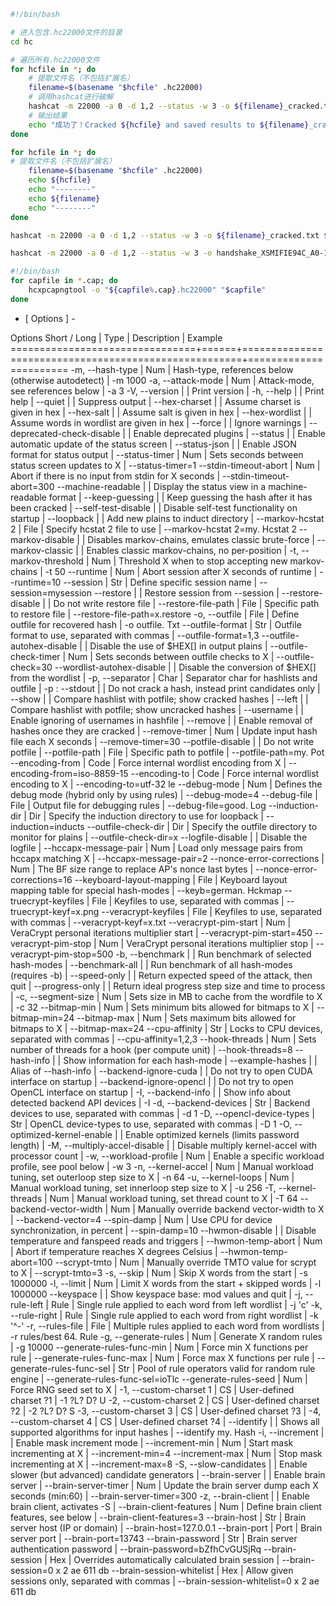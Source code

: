 ```bash
#!/bin/bash

# 进入包含.hc22000文件的目录
cd hc

# 遍历所有.hc22000文件
for hcfile in *; do
    # 提取文件名（不包括扩展名）
    filename=$(basename "$hcfile" .hc22000)
    # 调用hashcat进行破解
    hashcat -m 22000 -a 0 -d 1,2 --status -w 3 -o ${filename}_cracked.txt ${hcfile} /home/tom/fssd/1.txt
    # 输出结果
    echo "成功了！Cracked ${hcfile} and saved results to ${filename}_cracked.txt"
done
```

```bash
for hcfile in *; do
# 提取文件名（不包括扩展名）
	filename=$(basename "$hcfile" .hc22000)
	echo ${hcfile}
	echo "--------"
	echo ${filename}
	echo "--------"
done

hashcat -m 22000 -a 0 -d 1,2 --status -w 3 -o ${filename}_cracked.txt ${hcfile} WPAWeakPasswordDictionary.txt

hashcat -m 22000 -a 0 -d 1,2 --status -w 3 -o handshake_XSMIFIE94C_A0-15-07-C1-E9-4C_2024-09-29T15-58-08_cracked.txt handshake_XSMIFIE94C_A0-15-07-C1-E9-4C_2024-09-29T15-58-08.hc22000 WPAWeakPasswordDictionary.txt
```

```bash
#!/bin/bash
for capfile in *.cap; do 
	hcxpcapngtool -o "${capfile%.cap}.hc22000" "$capfile" 
done
```
- [ Options ] -

 Options Short / Long           | Type | Description                                          | Example
================================+======+======================================================+=======================
 -m, --hash-type                | Num  | Hash-type, references below (otherwise autodetect)   | -m 1000
 -a, --attack-mode              | Num  | Attack-mode, see references below                    | -a 3
 -V, --version                  |      | Print version                                        |
 -h, --help                     |      | Print help                                           |
     --quiet                    |      | Suppress output                                      |
     --hex-charset              |      | Assume charset is given in hex                       |
     --hex-salt                 |      | Assume salt is given in hex                          |
     --hex-wordlist             |      | Assume words in wordlist are given in hex            |
     --force                    |      | Ignore warnings                                      |
     --deprecated-check-disable |      | Enable deprecated plugins                            |
     --status                   |      | Enable automatic update of the status screen         |
     --status-json              |      | Enable JSON format for status output                 |
     --status-timer             | Num  | Sets seconds between status screen updates to X      | --status-timer=1
     --stdin-timeout-abort      | Num  | Abort if there is no input from stdin for X seconds  | --stdin-timeout-abort=300
     --machine-readable         |      | Display the status view in a machine-readable format |
     --keep-guessing            |      | Keep guessing the hash after it has been cracked     |
     --self-test-disable        |      | Disable self-test functionality on startup           |
     --loopback                 |      | Add new plains to induct directory                   |
     --markov-hcstat 2           | File | Specify hcstat 2 file to use                          | --markov-hcstat 2=my. Hcstat 2
     --markov-disable           |      | Disables markov-chains, emulates classic brute-force |
     --markov-classic           |      | Enables classic markov-chains, no per-position       |
 -t, --markov-threshold         | Num  | Threshold X when to stop accepting new markov-chains | -t 50
     --runtime                  | Num  | Abort session after X seconds of runtime             | --runtime=10
     --session                  | Str  | Define specific session name                         | --session=mysession
     --restore                  |      | Restore session from --session                       |
     --restore-disable          |      | Do not write restore file                            |
     --restore-file-path        | File | Specific path to restore file                        | --restore-file-path=x.restore
 -o, --outfile                  | File | Define outfile for recovered hash                    | -o outfile. Txt
     --outfile-format           | Str  | Outfile format to use, separated with commas         | --outfile-format=1,3
     --outfile-autohex-disable  |      | Disable the use of $HEX[] in output plains           |
     --outfile-check-timer      | Num  | Sets seconds between outfile checks to X             | --outfile-check=30
     --wordlist-autohex-disable |      | Disable the conversion of $HEX[] from the wordlist   |
 -p, --separator                | Char | Separator char for hashlists and outfile             | -p :
     --stdout                   |      | Do not crack a hash, instead print candidates only   |
     --show                     |      | Compare hashlist with potfile; show cracked hashes   |
     --left                     |      | Compare hashlist with potfile; show uncracked hashes |
     --username                 |      | Enable ignoring of usernames in hashfile             |
     --remove                   |      | Enable removal of hashes once they are cracked       |
     --remove-timer             | Num  | Update input hash file each X seconds                | --remove-timer=30
     --potfile-disable          |      | Do not write potfile                                 |
     --potfile-path             | File | Specific path to potfile                             | --potfile-path=my. Pot
     --encoding-from            | Code | Force internal wordlist encoding from X              | --encoding-from=iso-8859-15
     --encoding-to              | Code | Force internal wordlist encoding to X                | --encoding-to=utf-32 le
     --debug-mode               | Num  | Defines the debug mode (hybrid only by using rules)  | --debug-mode=4
     --debug-file               | File | Output file for debugging rules                      | --debug-file=good. Log
     --induction-dir            | Dir  | Specify the induction directory to use for loopback  | --induction=inducts
     --outfile-check-dir        | Dir  | Specify the outfile directory to monitor for plains  | --outfile-check-dir=x
     --logfile-disable          |      | Disable the logfile                                  |
     --hccapx-message-pair      | Num  | Load only message pairs from hccapx matching X       | --hccapx-message-pair=2
     --nonce-error-corrections  | Num  | The BF size range to replace AP's nonce last bytes   | --nonce-error-corrections=16
     --keyboard-layout-mapping  | File | Keyboard layout mapping table for special hash-modes | --keyb=german. Hckmap
     --truecrypt-keyfiles       | File | Keyfiles to use, separated with commas               | --truecrypt-keyf=x.png
     --veracrypt-keyfiles       | File | Keyfiles to use, separated with commas               | --veracrypt-keyf=x.txt
     --veracrypt-pim-start      | Num  | VeraCrypt personal iterations multiplier start       | --veracrypt-pim-start=450
     --veracrypt-pim-stop       | Num  | VeraCrypt personal iterations multiplier stop        | --veracrypt-pim-stop=500
 -b, --benchmark                |      | Run benchmark of selected hash-modes                 |
     --benchmark-all            |      | Run benchmark of all hash-modes (requires -b)        |
     --speed-only               |      | Return expected speed of the attack, then quit       |
     --progress-only            |      | Return ideal progress step size and time to process  |
 -c, --segment-size             | Num  | Sets size in MB to cache from the wordfile to X      | -c 32
     --bitmap-min               | Num  | Sets minimum bits allowed for bitmaps to X           | --bitmap-min=24
     --bitmap-max               | Num  | Sets maximum bits allowed for bitmaps to X           | --bitmap-max=24
     --cpu-affinity             | Str  | Locks to CPU devices, separated with commas          | --cpu-affinity=1,2,3
     --hook-threads             | Num  | Sets number of threads for a hook (per compute unit) | --hook-threads=8
     --hash-info                |      | Show information for each hash-mode                  |
     --example-hashes           |      | Alias of --hash-info                                 |
     --backend-ignore-cuda      |      | Do not try to open CUDA interface on startup         |
     --backend-ignore-opencl    |      | Do not try to open OpenCL interface on startup       |
 -I, --backend-info             |      | Show info about detected backend API devices         | -I
 -d, --backend-devices          | Str  | Backend devices to use, separated with commas        | -d 1
 -D, --opencl-device-types      | Str  | OpenCL device-types to use, separated with commas    | -D 1
 -O, --optimized-kernel-enable  |      | Enable optimized kernels (limits password length)    |
 -M, --multiply-accel-disable   |      | Disable multiply kernel-accel with processor count   |
 -w, --workload-profile         | Num  | Enable a specific workload profile, see pool below   | -w 3
 -n, --kernel-accel             | Num  | Manual workload tuning, set outerloop step size to X | -n 64
 -u, --kernel-loops             | Num  | Manual workload tuning, set innerloop step size to X | -u 256
 -T, --kernel-threads           | Num  | Manual workload tuning, set thread count to X        | -T 64
     --backend-vector-width     | Num  | Manually override backend vector-width to X          | --backend-vector=4
     --spin-damp                | Num  | Use CPU for device synchronization, in percent       | --spin-damp=10
     --hwmon-disable            |      | Disable temperature and fanspeed reads and triggers  |
     --hwmon-temp-abort         | Num  | Abort if temperature reaches X degrees Celsius       | --hwmon-temp-abort=100
     --scrypt-tmto              | Num  | Manually override TMTO value for scrypt to X         | --scrypt-tmto=3
 -s, --skip                     | Num  | Skip X words from the start                          | -s 1000000
 -l, --limit                    | Num  | Limit X words from the start + skipped words         | -l 1000000
     --keyspace                 |      | Show keyspace base: mod values and quit               |
 -j, --rule-left                | Rule | Single rule applied to each word from left wordlist  | -j 'c'
 -k, --rule-right               | Rule | Single rule applied to each word from right wordlist | -k '^-'
 -r, --rules-file               | File | Multiple rules applied to each word from wordlists   | -r rules/best 64. Rule
 -g, --generate-rules           | Num  | Generate X random rules                              | -g 10000
     --generate-rules-func-min  | Num  | Force min X functions per rule                       |
     --generate-rules-func-max  | Num  | Force max X functions per rule                       |
     --generate-rules-func-sel  | Str  | Pool of rule operators valid for random rule engine  | --generate-rules-func-sel=ioTlc
     --generate-rules-seed      | Num  | Force RNG seed set to X                              |
 -1, --custom-charset 1          | CS   | User-defined charset ?1                              | -1 ?L? D? U
 -2, --custom-charset 2          | CS   | User-defined charset ?2                              | -2 ?L? D? S
 -3, --custom-charset 3          | CS   | User-defined charset ?3                              |
 -4, --custom-charset 4          | CS   | User-defined charset ?4                              |
     --identify                 |      | Shows all supported algorithms for input hashes      | --identify my. Hash
 -i, --increment                |      | Enable mask increment mode                           |
     --increment-min            | Num  | Start mask incrementing at X                         | --increment-min=4
     --increment-max            | Num  | Stop mask incrementing at X                          | --increment-max=8
 -S, --slow-candidates          |      | Enable slower (but advanced) candidate generators    |
     --brain-server             |      | Enable brain server                                  |
     --brain-server-timer       | Num  | Update the brain server dump each X seconds (min:60) | --brain-server-timer=300
 -z, --brain-client             |      | Enable brain client, activates -S                    |
     --brain-client-features    | Num  | Define brain client features, see below              | --brain-client-features=3
     --brain-host               | Str  | Brain server host (IP or domain)                     | --brain-host=127.0.0.1
     --brain-port               | Port | Brain server port                                    | --brain-port=13743
     --brain-password           | Str  | Brain server authentication password                 | --brain-password=bZfhCvGUSjRq
     --brain-session            | Hex  | Overrides automatically calculated brain session     | --brain-session=0 x 2 ae 611 db
     --brain-session-whitelist  | Hex  | Allow given sessions only, separated with commas     | --brain-session-whitelist=0 x 2 ae 611 db